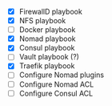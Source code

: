 - [x] FirewallD playbook
- [x] NFS playbook
- [ ] Docker playbook
- [x] Nomad playbook
- [x] Consul playbook
- [ ] Vault playbook (?)
- [x] Traefik playbook
- [ ] Configure Nomad plugins
- [ ] Configure Nomad ACL
- [ ] Configure Consul ACL